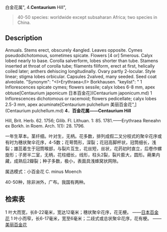 白金花属",
4.**Centaurium** Hill",

> 40-50 species: worldwide except subsaharan Africa; two species in China.

## Description
Annuals. Stems erect, obscurely 4angled. Leaves opposite. Cymes pseudodichotomous, sometimes spicate. Flowers [4 or] 5merous. Calyx lobed nearly to base. Corolla salverform, lobes shorter than tube. Stamens inserted at throat of corolla tube; filaments filiform, erect at first, helically coiled later; anthers dehiscing longitudinally. Ovary partly 2-locular. Style linear; stigma lobes orbicular. Capsules 2valved, many seeded. Seed coat alveolate.
  "Synonym": "&lt;I&gt;Erythraea&lt;/I&gt; Borkhausen.
  "keylist": "
1 Inflorescences spicate cymes; flowers sessile; calyx lobes 6-8 mm, apex obtuse[Centaurium japonicum 日本百金花](Centaurium japonicum.md)
1 Inflorescences dichotomous or racemoid; flowers pedicellate; calyx lobes 2.5-3 mm, apex acuminate[Centaurium pulchellum 美丽百金花",](Centaurium pulchellum.md)
**4．百金花属——Centaurium Hill**

Hill, Brit. Herb. 62. 1756; Gilib. Fl. Lithuan. 1: 85. 1781.——Erythraea Reneahn ex Borkh. in Roem. Arch. 1(1): 28. 1796.

一年生草本。茎纤细。叶对生，无柄。花多数，排列成假二叉分枝式的聚伞花序或有时为穗状聚伞花序，4-5数；花萼筒形，深裂；花冠高脚杯状，冠筒细长，浅裂；雄蕊着生于冠筒喉部，与裂片互生，花丝短，丝状，花药初时直立，后卷作螺旋形；子房半二室，无柄，花柱细长，线形，柱头2裂，裂片膨大，圆形。蒴果内藏，成熟后2瓣裂；种子多数，极小，表面具浅蜂窝状网隙。

属选模式：小百金花 C. minus Moench

40-50种，除非洲外，广布。我国有两种。

## 检索表

1 叶大而宽，长8-22毫米，宽达12毫米；穗状聚伞花序，花无梗。 ——[日本百金花](Centaurium%20japonicum.md)
1 叶小而窄，长6-17毫米，宽至6毫米；二歧式或总状聚伞花序，花有梗。 ——[美丽百金花](Centaurium%20pulchellum.md)

